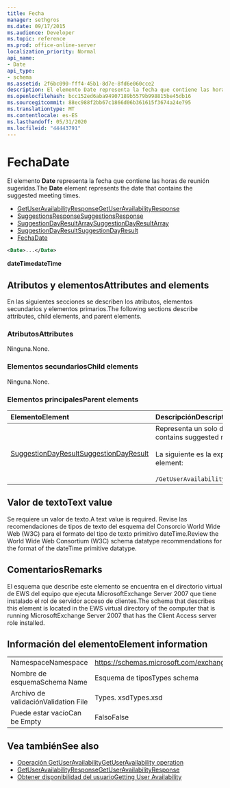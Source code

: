 ```yaml
---
title: Fecha
manager: sethgros
ms.date: 09/17/2015
ms.audience: Developer
ms.topic: reference
ms.prod: office-online-server
localization_priority: Normal
api_name:
- Date
api_type:
- schema
ms.assetid: 2f6bc090-fff4-45b1-8d7e-8fd6e060cce2
description: El elemento Date representa la fecha que contiene las horas de reunión sugeridas.
ms.openlocfilehash: bcc152ed6aba94907189b5579b998815be45db16
ms.sourcegitcommit: 88ec988f2bb67c1866d06b361615f3674a24e795
ms.translationtype: MT
ms.contentlocale: es-ES
ms.lasthandoff: 05/31/2020
ms.locfileid: "44443791"
---
```

# <a name="date"></a><span data-ttu-id="a4ea4-103">Fecha</span><span class="sxs-lookup"><span data-stu-id="a4ea4-103">Date</span></span>

<span data-ttu-id="a4ea4-104">El elemento **Date** representa la fecha que contiene las horas de reunión sugeridas.</span><span class="sxs-lookup"><span data-stu-id="a4ea4-104">The **Date** element represents the date that contains the suggested meeting times.</span></span> 
  
- [<span data-ttu-id="a4ea4-105">GetUserAvailabilityResponse</span><span class="sxs-lookup"><span data-stu-id="a4ea4-105">GetUserAvailabilityResponse</span></span>](getuseravailabilityresponse.md) 
- [<span data-ttu-id="a4ea4-106">SuggestionsResponse</span><span class="sxs-lookup"><span data-stu-id="a4ea4-106">SuggestionsResponse</span></span>](suggestionsresponse.md) 
- [<span data-ttu-id="a4ea4-107">SuggestionDayResultArray</span><span class="sxs-lookup"><span data-stu-id="a4ea4-107">SuggestionDayResultArray</span></span>](suggestiondayresultarray.md)  
- [<span data-ttu-id="a4ea4-108">SuggestionDayResult</span><span class="sxs-lookup"><span data-stu-id="a4ea4-108">SuggestionDayResult</span></span>](suggestiondayresult.md)  
- [<span data-ttu-id="a4ea4-109">Fecha</span><span class="sxs-lookup"><span data-stu-id="a4ea4-109">Date</span></span>](date.md)
  
```xml
<Date>...</Date>
```

<span data-ttu-id="a4ea4-110">**dateTime**</span><span class="sxs-lookup"><span data-stu-id="a4ea4-110">**dateTime**</span></span>

## <a name="attributes-and-elements"></a><span data-ttu-id="a4ea4-111">Atributos y elementos</span><span class="sxs-lookup"><span data-stu-id="a4ea4-111">Attributes and elements</span></span>

<span data-ttu-id="a4ea4-112">En las siguientes secciones se describen los atributos, elementos secundarios y elementos primarios.</span><span class="sxs-lookup"><span data-stu-id="a4ea4-112">The following sections describe attributes, child elements, and parent elements.</span></span>
  
### <a name="attributes"></a><span data-ttu-id="a4ea4-113">Atributos</span><span class="sxs-lookup"><span data-stu-id="a4ea4-113">Attributes</span></span>

<span data-ttu-id="a4ea4-114">Ninguna.</span><span class="sxs-lookup"><span data-stu-id="a4ea4-114">None.</span></span>
  
### <a name="child-elements"></a><span data-ttu-id="a4ea4-115">Elementos secundarios</span><span class="sxs-lookup"><span data-stu-id="a4ea4-115">Child elements</span></span>

<span data-ttu-id="a4ea4-116">Ninguna.</span><span class="sxs-lookup"><span data-stu-id="a4ea4-116">None.</span></span>
  
### <a name="parent-elements"></a><span data-ttu-id="a4ea4-117">Elementos principales</span><span class="sxs-lookup"><span data-stu-id="a4ea4-117">Parent elements</span></span>

|<span data-ttu-id="a4ea4-118">**Elemento**</span><span class="sxs-lookup"><span data-stu-id="a4ea4-118">**Element**</span></span>|<span data-ttu-id="a4ea4-119">**Descripción**</span><span class="sxs-lookup"><span data-stu-id="a4ea4-119">**Description**</span></span>|
|:-----|:-----|
|[<span data-ttu-id="a4ea4-120">SuggestionDayResult</span><span class="sxs-lookup"><span data-stu-id="a4ea4-120">SuggestionDayResult</span></span>](suggestiondayresult.md) <br/> |<span data-ttu-id="a4ea4-121">Representa un solo día que contiene las horas de reunión sugeridas.</span><span class="sxs-lookup"><span data-stu-id="a4ea4-121">Represents a single day that contains suggested meeting times.</span></span>  <br/><br/><span data-ttu-id="a4ea4-122">La siguiente es la expresión XPath 2,0 a este elemento:</span><span class="sxs-lookup"><span data-stu-id="a4ea4-122">The following is the XPath 2.0 expression to this element:</span></span><br/><br/>  `/GetUserAvailabilityResponse/SuggestionsResponse/SuggestionDayResultArray/SuggestionDayResult[i]` <br/> |
   
## <a name="text-value"></a><span data-ttu-id="a4ea4-123">Valor de texto</span><span class="sxs-lookup"><span data-stu-id="a4ea4-123">Text value</span></span>

<span data-ttu-id="a4ea4-124">Se requiere un valor de texto.</span><span class="sxs-lookup"><span data-stu-id="a4ea4-124">A text value is required.</span></span> <span data-ttu-id="a4ea4-125">Revise las recomendaciones de tipos de texto del esquema del Consorcio World Wide Web (W3C) para el formato del tipo de texto primitivo dateTime.</span><span class="sxs-lookup"><span data-stu-id="a4ea4-125">Review the World Wide Web Consortium (W3C) schema datatype recommendations for the format of the dateTime primitive datatype.</span></span>
  
## <a name="remarks"></a><span data-ttu-id="a4ea4-126">Comentarios</span><span class="sxs-lookup"><span data-stu-id="a4ea4-126">Remarks</span></span>

<span data-ttu-id="a4ea4-127">El esquema que describe este elemento se encuentra en el directorio virtual de EWS del equipo que ejecuta MicrosoftExchange Server 2007 que tiene instalado el rol de servidor acceso de clientes.</span><span class="sxs-lookup"><span data-stu-id="a4ea4-127">The schema that describes this element is located in the EWS virtual directory of the computer that is running MicrosoftExchange Server 2007 that has the Client Access server role installed.</span></span>
  
## <a name="element-information"></a><span data-ttu-id="a4ea4-128">Información del elemento</span><span class="sxs-lookup"><span data-stu-id="a4ea4-128">Element information</span></span>

|||
|:-----|:-----|
|<span data-ttu-id="a4ea4-129">Namespace</span><span class="sxs-lookup"><span data-stu-id="a4ea4-129">Namespace</span></span>  <br/> |https://schemas.microsoft.com/exchange/services/2006/types  <br/> |
|<span data-ttu-id="a4ea4-130">Nombre de esquema</span><span class="sxs-lookup"><span data-stu-id="a4ea4-130">Schema Name</span></span>  <br/> |<span data-ttu-id="a4ea4-131">Esquema de tipos</span><span class="sxs-lookup"><span data-stu-id="a4ea4-131">Types schema</span></span>  <br/> |
|<span data-ttu-id="a4ea4-132">Archivo de validación</span><span class="sxs-lookup"><span data-stu-id="a4ea4-132">Validation File</span></span>  <br/> |<span data-ttu-id="a4ea4-133">Types. xsd</span><span class="sxs-lookup"><span data-stu-id="a4ea4-133">Types.xsd</span></span>  <br/> |
|<span data-ttu-id="a4ea4-134">Puede estar vacío</span><span class="sxs-lookup"><span data-stu-id="a4ea4-134">Can be Empty</span></span>  <br/> |<span data-ttu-id="a4ea4-135">Falso</span><span class="sxs-lookup"><span data-stu-id="a4ea4-135">False</span></span>  <br/> |
   
## <a name="see-also"></a><span data-ttu-id="a4ea4-136">Vea también</span><span class="sxs-lookup"><span data-stu-id="a4ea4-136">See also</span></span>

- [<span data-ttu-id="a4ea4-137">Operación GetUserAvailability</span><span class="sxs-lookup"><span data-stu-id="a4ea4-137">GetUserAvailability operation</span></span>](getuseravailability-operation.md) 
- [<span data-ttu-id="a4ea4-138">GetUserAvailabilityResponse</span><span class="sxs-lookup"><span data-stu-id="a4ea4-138">GetUserAvailabilityResponse</span></span>](getuseravailabilityresponse.md)
- [<span data-ttu-id="a4ea4-139">Obtener disponibilidad del usuario</span><span class="sxs-lookup"><span data-stu-id="a4ea4-139">Getting User Availability</span></span>](https://msdn.microsoft.com/library/d4133fcb-9b0f-4e6b-aadf-a389da83516a%28Office.15%29.aspx)

